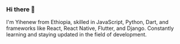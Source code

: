 ### Hi there 👋
I'm Yihenew from Ethiopia, skilled in JavaScript, Python, Dart, and frameworks like React, React Native, Flutter, and Django. Constantly learning and staying updated in the field of development. 
          
